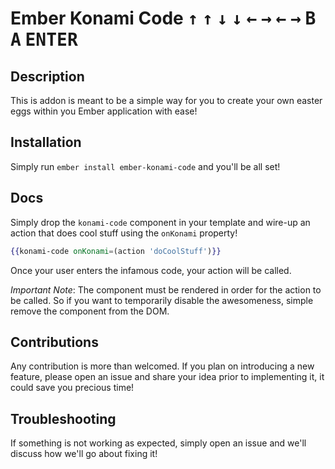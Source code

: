 # Ember Konami Code <kbd>↑</kbd> <kbd>↑</kbd> <kbd>↓</kbd> <kbd>↓</kbd> <kbd>←</kbd> <kbd>→</kbd> <kbd>←</kbd> <kbd>→</kbd>  <kbd>B</kbd> <kbd>A</kbd> <kbd>ENTER</kbd>

## Description

This is addon is meant to be a simple way for you to create your own easter eggs
within you Ember application with ease!

## Installation

Simply run `ember install ember-konami-code` and you'll be all set!

## Docs

Simply drop the `konami-code` component in your template and wire-up an action
that does cool stuff using the `onKonami` property!

```hbs
{{konami-code onKonami=(action 'doCoolStuff')}}
```

Once your user enters the infamous code, your action will be called.

_Important Note_: The component must be rendered in order for the action to be
called. So if you want to temporarily disable the awesomeness, simple remove the
component from the DOM.

## Contributions
Any contribution is more than welcomed. If you plan on introducing a new feature,
please open an issue and share your idea prior to implementing it, it could save
you precious time!

## Troubleshooting
If something is not working as expected, simply open an issue and we'll discuss
how we'll go about fixing it!
